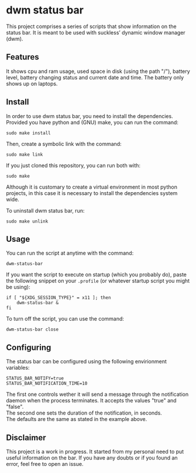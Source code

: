 # dwm status bar

This project comprises a series of scripts that show information on the status
bar. It is meant to be used with suckless’ dynamic window manager (dwm).

## Features

It shows cpu and ram usage, used space in disk (using the path "/"), battery
level, battery changing status and current date and time. The battery only shows
up on laptops.

## Install

In order to use dwm status bar, you need to install the dependencies. Provided
you have python and (GNU) make, you can run the command:
```
sudo make install
```
Then, create a symbolic link with the command:
```
sudo make link
```
If you just cloned this repository, you can run both with:
```
sudo make
```
Although it is customary to create a virtual environment in most python
projects, in this case it is necessary to install the dependencies system wide.

To uninstall dwm status bar, run:
```
sudo make unlink
```

## Usage

You can run the script at anytime with the command:
```
dwm-status-bar
```
If you want the script to execute on startup (which you probably do), paste the
following snippet on your `.profile` (or whatever startup script you might be
using):
```
if [ "${XDG_SESSION_TYPE}" = x11 ]; then
	dwm-status-bar &
fi
```
To turn off the script, you can use the command:
```
dwm-status-bar close
```

## Configuring

The status bar can be configured using the following envirionment variables:
```
STATUS_BAR_NOTIFY=true
STATUS_BAR_NOTIFICATION_TIME=10
```
The first one controls wether it will send a message through the notification
daemon when the process terminates. It accepts the values "true" and "false".  
The second one sets the duration of the notification, in seconds.  
The defaults are the same as stated in the example above.

## Disclaimer

This project is a work in progress. It started from my personal need to put
useful information on the bar. If you have any doubts or if you found an error,
feel free to open an issue.
